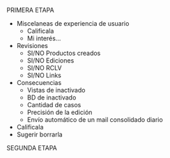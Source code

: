 PRIMERA ETAPA
- Miscelaneas de experiencia de usuario
	- Calificala
	- Mi interés...
- Revisiones
	- SI/NO Productos creados
	- SI/NO Ediciones
	- SI/NO RCLV
	- SI/NO Links
- Consecuencias
	- Vistas de inactivado
	- BD de inactivado
	- Cantidad de casos
	- Precisión de la edición
	- Envío automático de un mail consolidado diario
- Calificala
- Sugerir borrarla

SEGUNDA ETAPA

